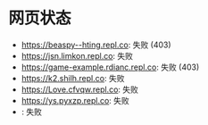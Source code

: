 # 网页状态
- https://beaspy--hting.repl.co: 失败 (403)
- https://jsn.limkon.repl.co: 失败
- https://game-example.rdianc.repl.co: 失败 (403)
- https://k2.shilh.repl.co: 失败
- https://Love.cfvqw.repl.co: 失败
- https://ys.pyxzp.repl.co: 失败
- : 失败
